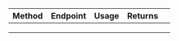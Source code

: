 | Method  | Endpoint  | Usage  | Returns  |   |
|:-:|:-:|:-:|:-:|---|
|   |   |   |   |   |
|   |   |   |   |   |
|   |   |   |   |   |
